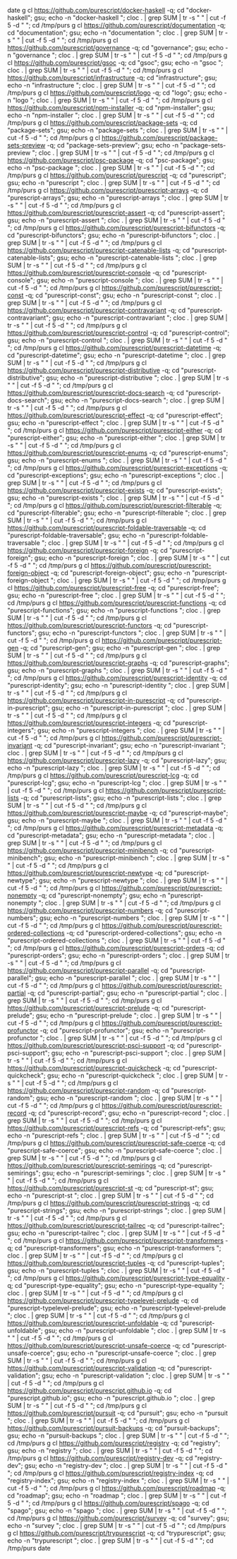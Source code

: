date
g cl https://github.com/purescript/docker-haskell -q; cd "docker-haskell"; gsu; echo -n "docker-haskell "; cloc . | grep SUM | tr -s " " | cut -f 5 -d " "; cd /tmp/purs
g cl https://github.com/purescript/documentation -q; cd "documentation"; gsu; echo -n "documentation "; cloc . | grep SUM | tr -s " " | cut -f 5 -d " "; cd /tmp/purs
g cl https://github.com/purescript/governance -q; cd "governance"; gsu; echo -n "governance "; cloc . | grep SUM | tr -s " " | cut -f 5 -d " "; cd /tmp/purs
g cl https://github.com/purescript/gsoc -q; cd "gsoc"; gsu; echo -n "gsoc "; cloc . | grep SUM | tr -s " " | cut -f 5 -d " "; cd /tmp/purs
g cl https://github.com/purescript/infrastructure -q; cd "infrastructure"; gsu; echo -n "infrastructure "; cloc . | grep SUM | tr -s " " | cut -f 5 -d " "; cd /tmp/purs
g cl https://github.com/purescript/logo -q; cd "logo"; gsu; echo -n "logo "; cloc . | grep SUM | tr -s " " | cut -f 5 -d " "; cd /tmp/purs
g cl https://github.com/purescript/npm-installer -q; cd "npm-installer"; gsu; echo -n "npm-installer "; cloc . | grep SUM | tr -s " " | cut -f 5 -d " "; cd /tmp/purs
g cl https://github.com/purescript/package-sets -q; cd "package-sets"; gsu; echo -n "package-sets "; cloc . | grep SUM | tr -s " " | cut -f 5 -d " "; cd /tmp/purs
g cl https://github.com/purescript/package-sets-preview -q; cd "package-sets-preview"; gsu; echo -n "package-sets-preview "; cloc . | grep SUM | tr -s " " | cut -f 5 -d " "; cd /tmp/purs
g cl https://github.com/purescript/psc-package -q; cd "psc-package"; gsu; echo -n "psc-package "; cloc . | grep SUM | tr -s " " | cut -f 5 -d " "; cd /tmp/purs
g cl https://github.com/purescript/purescript -q; cd "purescript"; gsu; echo -n "purescript "; cloc . | grep SUM | tr -s " " | cut -f 5 -d " "; cd /tmp/purs
g cl https://github.com/purescript/purescript-arrays -q; cd "purescript-arrays"; gsu; echo -n "purescript-arrays "; cloc . | grep SUM | tr -s " " | cut -f 5 -d " "; cd /tmp/purs
g cl https://github.com/purescript/purescript-assert -q; cd "purescript-assert"; gsu; echo -n "purescript-assert "; cloc . | grep SUM | tr -s " " | cut -f 5 -d " "; cd /tmp/purs
g cl https://github.com/purescript/purescript-bifunctors -q; cd "purescript-bifunctors"; gsu; echo -n "purescript-bifunctors "; cloc . | grep SUM | tr -s " " | cut -f 5 -d " "; cd /tmp/purs
g cl https://github.com/purescript/purescript-catenable-lists -q; cd "purescript-catenable-lists"; gsu; echo -n "purescript-catenable-lists "; cloc . | grep SUM | tr -s " " | cut -f 5 -d " "; cd /tmp/purs
g cl https://github.com/purescript/purescript-console -q; cd "purescript-console"; gsu; echo -n "purescript-console "; cloc . | grep SUM | tr -s " " | cut -f 5 -d " "; cd /tmp/purs
g cl https://github.com/purescript/purescript-const -q; cd "purescript-const"; gsu; echo -n "purescript-const "; cloc . | grep SUM | tr -s " " | cut -f 5 -d " "; cd /tmp/purs
g cl https://github.com/purescript/purescript-contravariant -q; cd "purescript-contravariant"; gsu; echo -n "purescript-contravariant "; cloc . | grep SUM | tr -s " " | cut -f 5 -d " "; cd /tmp/purs
g cl https://github.com/purescript/purescript-control -q; cd "purescript-control"; gsu; echo -n "purescript-control "; cloc . | grep SUM | tr -s " " | cut -f 5 -d " "; cd /tmp/purs
g cl https://github.com/purescript/purescript-datetime -q; cd "purescript-datetime"; gsu; echo -n "purescript-datetime "; cloc . | grep SUM | tr -s " " | cut -f 5 -d " "; cd /tmp/purs
g cl https://github.com/purescript/purescript-distributive -q; cd "purescript-distributive"; gsu; echo -n "purescript-distributive "; cloc . | grep SUM | tr -s " " | cut -f 5 -d " "; cd /tmp/purs
g cl https://github.com/purescript/purescript-docs-search -q; cd "purescript-docs-search"; gsu; echo -n "purescript-docs-search "; cloc . | grep SUM | tr -s " " | cut -f 5 -d " "; cd /tmp/purs
g cl https://github.com/purescript/purescript-effect -q; cd "purescript-effect"; gsu; echo -n "purescript-effect "; cloc . | grep SUM | tr -s " " | cut -f 5 -d " "; cd /tmp/purs
g cl https://github.com/purescript/purescript-either -q; cd "purescript-either"; gsu; echo -n "purescript-either "; cloc . | grep SUM | tr -s " " | cut -f 5 -d " "; cd /tmp/purs
g cl https://github.com/purescript/purescript-enums -q; cd "purescript-enums"; gsu; echo -n "purescript-enums "; cloc . | grep SUM | tr -s " " | cut -f 5 -d " "; cd /tmp/purs
g cl https://github.com/purescript/purescript-exceptions -q; cd "purescript-exceptions"; gsu; echo -n "purescript-exceptions "; cloc . | grep SUM | tr -s " " | cut -f 5 -d " "; cd /tmp/purs
g cl https://github.com/purescript/purescript-exists -q; cd "purescript-exists"; gsu; echo -n "purescript-exists "; cloc . | grep SUM | tr -s " " | cut -f 5 -d " "; cd /tmp/purs
g cl https://github.com/purescript/purescript-filterable -q; cd "purescript-filterable"; gsu; echo -n "purescript-filterable "; cloc . | grep SUM | tr -s " " | cut -f 5 -d " "; cd /tmp/purs
g cl https://github.com/purescript/purescript-foldable-traversable -q; cd "purescript-foldable-traversable"; gsu; echo -n "purescript-foldable-traversable "; cloc . | grep SUM | tr -s " " | cut -f 5 -d " "; cd /tmp/purs
g cl https://github.com/purescript/purescript-foreign -q; cd "purescript-foreign"; gsu; echo -n "purescript-foreign "; cloc . | grep SUM | tr -s " " | cut -f 5 -d " "; cd /tmp/purs
g cl https://github.com/purescript/purescript-foreign-object -q; cd "purescript-foreign-object"; gsu; echo -n "purescript-foreign-object "; cloc . | grep SUM | tr -s " " | cut -f 5 -d " "; cd /tmp/purs
g cl https://github.com/purescript/purescript-free -q; cd "purescript-free"; gsu; echo -n "purescript-free "; cloc . | grep SUM | tr -s " " | cut -f 5 -d " "; cd /tmp/purs
g cl https://github.com/purescript/purescript-functions -q; cd "purescript-functions"; gsu; echo -n "purescript-functions "; cloc . | grep SUM | tr -s " " | cut -f 5 -d " "; cd /tmp/purs
g cl https://github.com/purescript/purescript-functors -q; cd "purescript-functors"; gsu; echo -n "purescript-functors "; cloc . | grep SUM | tr -s " " | cut -f 5 -d " "; cd /tmp/purs
g cl https://github.com/purescript/purescript-gen -q; cd "purescript-gen"; gsu; echo -n "purescript-gen "; cloc . | grep SUM | tr -s " " | cut -f 5 -d " "; cd /tmp/purs
g cl https://github.com/purescript/purescript-graphs -q; cd "purescript-graphs"; gsu; echo -n "purescript-graphs "; cloc . | grep SUM | tr -s " " | cut -f 5 -d " "; cd /tmp/purs
g cl https://github.com/purescript/purescript-identity -q; cd "purescript-identity"; gsu; echo -n "purescript-identity "; cloc . | grep SUM | tr -s " " | cut -f 5 -d " "; cd /tmp/purs
g cl https://github.com/purescript/purescript-in-purescript -q; cd "purescript-in-purescript"; gsu; echo -n "purescript-in-purescript "; cloc . | grep SUM | tr -s " " | cut -f 5 -d " "; cd /tmp/purs
g cl https://github.com/purescript/purescript-integers -q; cd "purescript-integers"; gsu; echo -n "purescript-integers "; cloc . | grep SUM | tr -s " " | cut -f 5 -d " "; cd /tmp/purs
g cl https://github.com/purescript/purescript-invariant -q; cd "purescript-invariant"; gsu; echo -n "purescript-invariant "; cloc . | grep SUM | tr -s " " | cut -f 5 -d " "; cd /tmp/purs
g cl https://github.com/purescript/purescript-lazy -q; cd "purescript-lazy"; gsu; echo -n "purescript-lazy "; cloc . | grep SUM | tr -s " " | cut -f 5 -d " "; cd /tmp/purs
g cl https://github.com/purescript/purescript-lcg -q; cd "purescript-lcg"; gsu; echo -n "purescript-lcg "; cloc . | grep SUM | tr -s " " | cut -f 5 -d " "; cd /tmp/purs
g cl https://github.com/purescript/purescript-lists -q; cd "purescript-lists"; gsu; echo -n "purescript-lists "; cloc . | grep SUM | tr -s " " | cut -f 5 -d " "; cd /tmp/purs
g cl https://github.com/purescript/purescript-maybe -q; cd "purescript-maybe"; gsu; echo -n "purescript-maybe "; cloc . | grep SUM | tr -s " " | cut -f 5 -d " "; cd /tmp/purs
g cl https://github.com/purescript/purescript-metadata -q; cd "purescript-metadata"; gsu; echo -n "purescript-metadata "; cloc . | grep SUM | tr -s " " | cut -f 5 -d " "; cd /tmp/purs
g cl https://github.com/purescript/purescript-minibench -q; cd "purescript-minibench"; gsu; echo -n "purescript-minibench "; cloc . | grep SUM | tr -s " " | cut -f 5 -d " "; cd /tmp/purs
g cl https://github.com/purescript/purescript-newtype -q; cd "purescript-newtype"; gsu; echo -n "purescript-newtype "; cloc . | grep SUM | tr -s " " | cut -f 5 -d " "; cd /tmp/purs
g cl https://github.com/purescript/purescript-nonempty -q; cd "purescript-nonempty"; gsu; echo -n "purescript-nonempty "; cloc . | grep SUM | tr -s " " | cut -f 5 -d " "; cd /tmp/purs
g cl https://github.com/purescript/purescript-numbers -q; cd "purescript-numbers"; gsu; echo -n "purescript-numbers "; cloc . | grep SUM | tr -s " " | cut -f 5 -d " "; cd /tmp/purs
g cl https://github.com/purescript/purescript-ordered-collections -q; cd "purescript-ordered-collections"; gsu; echo -n "purescript-ordered-collections "; cloc . | grep SUM | tr -s " " | cut -f 5 -d " "; cd /tmp/purs
g cl https://github.com/purescript/purescript-orders -q; cd "purescript-orders"; gsu; echo -n "purescript-orders "; cloc . | grep SUM | tr -s " " | cut -f 5 -d " "; cd /tmp/purs
g cl https://github.com/purescript/purescript-parallel -q; cd "purescript-parallel"; gsu; echo -n "purescript-parallel "; cloc . | grep SUM | tr -s " " | cut -f 5 -d " "; cd /tmp/purs
g cl https://github.com/purescript/purescript-partial -q; cd "purescript-partial"; gsu; echo -n "purescript-partial "; cloc . | grep SUM | tr -s " " | cut -f 5 -d " "; cd /tmp/purs
g cl https://github.com/purescript/purescript-prelude -q; cd "purescript-prelude"; gsu; echo -n "purescript-prelude "; cloc . | grep SUM | tr -s " " | cut -f 5 -d " "; cd /tmp/purs
g cl https://github.com/purescript/purescript-profunctor -q; cd "purescript-profunctor"; gsu; echo -n "purescript-profunctor "; cloc . | grep SUM | tr -s " " | cut -f 5 -d " "; cd /tmp/purs
g cl https://github.com/purescript/purescript-psci-support -q; cd "purescript-psci-support"; gsu; echo -n "purescript-psci-support "; cloc . | grep SUM | tr -s " " | cut -f 5 -d " "; cd /tmp/purs
g cl https://github.com/purescript/purescript-quickcheck -q; cd "purescript-quickcheck"; gsu; echo -n "purescript-quickcheck "; cloc . | grep SUM | tr -s " " | cut -f 5 -d " "; cd /tmp/purs
g cl https://github.com/purescript/purescript-random -q; cd "purescript-random"; gsu; echo -n "purescript-random "; cloc . | grep SUM | tr -s " " | cut -f 5 -d " "; cd /tmp/purs
g cl https://github.com/purescript/purescript-record -q; cd "purescript-record"; gsu; echo -n "purescript-record "; cloc . | grep SUM | tr -s " " | cut -f 5 -d " "; cd /tmp/purs
g cl https://github.com/purescript/purescript-refs -q; cd "purescript-refs"; gsu; echo -n "purescript-refs "; cloc . | grep SUM | tr -s " " | cut -f 5 -d " "; cd /tmp/purs
g cl https://github.com/purescript/purescript-safe-coerce -q; cd "purescript-safe-coerce"; gsu; echo -n "purescript-safe-coerce "; cloc . | grep SUM | tr -s " " | cut -f 5 -d " "; cd /tmp/purs
g cl https://github.com/purescript/purescript-semirings -q; cd "purescript-semirings"; gsu; echo -n "purescript-semirings "; cloc . | grep SUM | tr -s " " | cut -f 5 -d " "; cd /tmp/purs
g cl https://github.com/purescript/purescript-st -q; cd "purescript-st"; gsu; echo -n "purescript-st "; cloc . | grep SUM | tr -s " " | cut -f 5 -d " "; cd /tmp/purs
g cl https://github.com/purescript/purescript-strings -q; cd "purescript-strings"; gsu; echo -n "purescript-strings "; cloc . | grep SUM | tr -s " " | cut -f 5 -d " "; cd /tmp/purs
g cl https://github.com/purescript/purescript-tailrec -q; cd "purescript-tailrec"; gsu; echo -n "purescript-tailrec "; cloc . | grep SUM | tr -s " " | cut -f 5 -d " "; cd /tmp/purs
g cl https://github.com/purescript/purescript-transformers -q; cd "purescript-transformers"; gsu; echo -n "purescript-transformers "; cloc . | grep SUM | tr -s " " | cut -f 5 -d " "; cd /tmp/purs
g cl https://github.com/purescript/purescript-tuples -q; cd "purescript-tuples"; gsu; echo -n "purescript-tuples "; cloc . | grep SUM | tr -s " " | cut -f 5 -d " "; cd /tmp/purs
g cl https://github.com/purescript/purescript-type-equality -q; cd "purescript-type-equality"; gsu; echo -n "purescript-type-equality "; cloc . | grep SUM | tr -s " " | cut -f 5 -d " "; cd /tmp/purs
g cl https://github.com/purescript/purescript-typelevel-prelude -q; cd "purescript-typelevel-prelude"; gsu; echo -n "purescript-typelevel-prelude "; cloc . | grep SUM | tr -s " " | cut -f 5 -d " "; cd /tmp/purs
g cl https://github.com/purescript/purescript-unfoldable -q; cd "purescript-unfoldable"; gsu; echo -n "purescript-unfoldable "; cloc . | grep SUM | tr -s " " | cut -f 5 -d " "; cd /tmp/purs
g cl https://github.com/purescript/purescript-unsafe-coerce -q; cd "purescript-unsafe-coerce"; gsu; echo -n "purescript-unsafe-coerce "; cloc . | grep SUM | tr -s " " | cut -f 5 -d " "; cd /tmp/purs
g cl https://github.com/purescript/purescript-validation -q; cd "purescript-validation"; gsu; echo -n "purescript-validation "; cloc . | grep SUM | tr -s " " | cut -f 5 -d " "; cd /tmp/purs
g cl https://github.com/purescript/purescript.github.io -q; cd "purescript.github.io"; gsu; echo -n "purescript.github.io "; cloc . | grep SUM | tr -s " " | cut -f 5 -d " "; cd /tmp/purs
g cl https://github.com/purescript/pursuit -q; cd "pursuit"; gsu; echo -n "pursuit "; cloc . | grep SUM | tr -s " " | cut -f 5 -d " "; cd /tmp/purs
g cl https://github.com/purescript/pursuit-backups -q; cd "pursuit-backups"; gsu; echo -n "pursuit-backups "; cloc . | grep SUM | tr -s " " | cut -f 5 -d " "; cd /tmp/purs
g cl https://github.com/purescript/registry -q; cd "registry"; gsu; echo -n "registry "; cloc . | grep SUM | tr -s " " | cut -f 5 -d " "; cd /tmp/purs
g cl https://github.com/purescript/registry-dev -q; cd "registry-dev"; gsu; echo -n "registry-dev "; cloc . | grep SUM | tr -s " " | cut -f 5 -d " "; cd /tmp/purs
g cl https://github.com/purescript/registry-index -q; cd "registry-index"; gsu; echo -n "registry-index "; cloc . | grep SUM | tr -s " " | cut -f 5 -d " "; cd /tmp/purs
g cl https://github.com/purescript/roadmap -q; cd "roadmap"; gsu; echo -n "roadmap "; cloc . | grep SUM | tr -s " " | cut -f 5 -d " "; cd /tmp/purs
g cl https://github.com/purescript/spago -q; cd "spago"; gsu; echo -n "spago "; cloc . | grep SUM | tr -s " " | cut -f 5 -d " "; cd /tmp/purs
g cl https://github.com/purescript/survey -q; cd "survey"; gsu; echo -n "survey "; cloc . | grep SUM | tr -s " " | cut -f 5 -d " "; cd /tmp/purs
g cl https://github.com/purescript/trypurescript -q; cd "trypurescript"; gsu; echo -n "trypurescript "; cloc . | grep SUM | tr -s " " | cut -f 5 -d " "; cd /tmp/purs
date